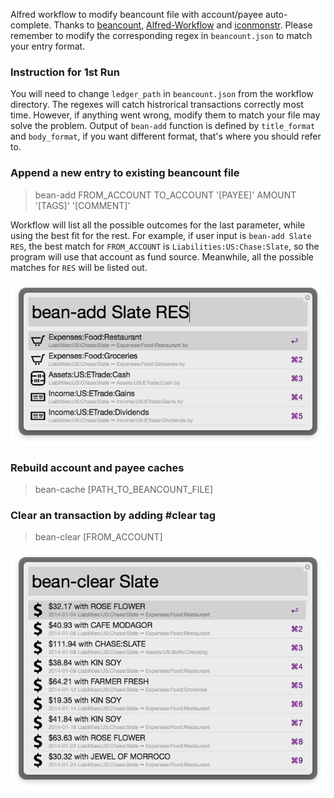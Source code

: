 Alfred workflow to modify beancount file with account/payee auto-complete. Thanks to [beancount](http://furius.ca/beancount/), [Alfred-Workflow](http://www.deanishe.net/alfred-workflow/) and [iconmonstr](http://iconmonstr.com/). Please remember to modify the corresponding regex in `beancount.json` to match your entry format.

### Instruction for 1st Run

You will need to change `ledger_path` in `beancount.json` from the workflow directory. The regexes will catch histrorical transactions correctly most time. However, if anything went wrong, modify them to match your file may solve the problem. Output of `bean-add` function is defined by `title_format` and `body_format`, if you want different format, that's where you should refer to. 

### Append a new entry to existing beancount file

> bean-add FROM_ACCOUNT TO_ACCOUNT '[PAYEE]' AMOUNT '[TAGS]' '[COMMENT]'

Workflow will list all the possible outcomes for the last parameter, while using the best fit for the rest. For example, if user input is `bean-add Slate RES`, the best match for `FROM_ACCOUNT` is `Liabilities:US:Chase:Slate`, so the program will use that account as fund source. Meanwhile, all the possible matches for `RES` will be listed out. 

![bean-add](/screenshots/bean-add.png?raw=true)

### Rebuild account and payee caches

> bean-cache [PATH_TO_BEANCOUNT_FILE]

### Clear an transaction by adding #clear tag

> bean-clear [FROM_ACCOUNT]

![bean-clear](/screenshots/bean-clear.png?raw=true)
